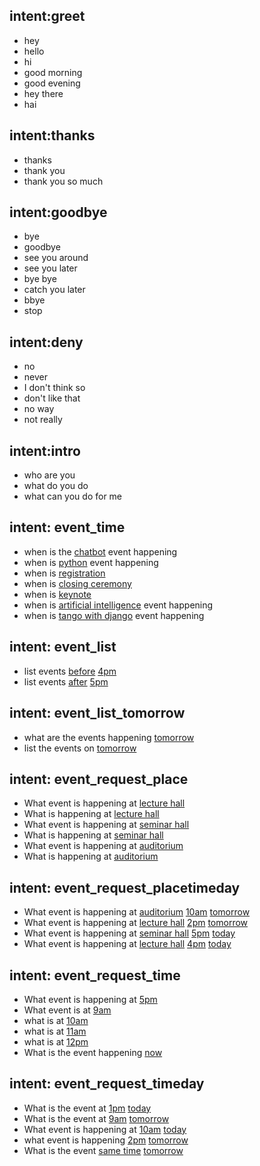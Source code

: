 ## intent:greet
- hey
- hello
- hi
- good morning
- good evening
- hey there
- hai

## intent:thanks  
- thanks 
- thank you 
- thank you so much 

## intent:goodbye
- bye
- goodbye
- see you around
- see you later
- bye bye
- catch you later 
- bbye 
- stop 

## intent:deny
- no
- never
- I don't think so
- don't like that
- no way
- not really

## intent:intro
- who are you
- what do you do
- what can you do for me

## intent: event_time
- when is the [chatbot](event_name) event happening
- when is [python](event_name) event happening
- when is [registration](event_name)
- when is [closing ceremony](event_name)
- when is [keynote](event_name)
- when is [artificial intelligence](event_name) event happening
- when is [tango with django](event_name) event happening

## intent: event_list
- list events [before](relative_time) [4pm](time)
- list events [after](relative_time) [5pm](time)

## intent: event_list_tomorrow
- what are the events happening [tomorrow](day)
- list the events on [tomorrow](day)

## intent: event_request_place
- What event is happening at [lecture hall](place)
- What is happening at [lecture hall](place)
- What event is happening at [seminar hall](place)
- What is happening at [seminar hall](place)
- What event is happening at [auditorium](place)
- What is happening at [auditorium](place)

## intent: event_request_placetimeday
- What event is happening at [auditorium](place) [10am](time) [tomorrow](day)
- What event is happening at [lecture hall](place) [2pm](time) [tomorrow](day)
- What event is happening at [seminar hall](place) [5pm](time) [today](day)
- What event is happening at [lecture hall](place) [4pm](time) [today](day)

## intent: event_request_time
- What event is happening at [5pm](time)
- What event is at [9am](time)
- what is at [10am](time)
- what is at [11am](time)
- what is at [12pm](time)
- What is the event happening [now](time)

## intent: event_request_timeday
- What is the event at [1pm](time) [today](day)
- What is the event at [9am](time) [tomorrow](day)
- What event is happening at [10am](time) [today](day)
- what event is happening [2pm](time) [tomorrow](day)
- What is the event [same time](time) [tomorrow](day)



